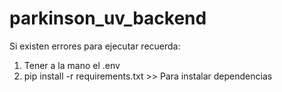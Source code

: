 # parkinson_uv_backend

Si existen errores para ejecutar recuerda: 
1. Tener a la mano el .env
2. pip install -r requirements.txt >> Para instalar dependencias 